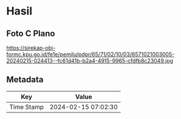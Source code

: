 # Hasil

## Foto C Plano

https://sirekap-obj-formc.kpu.go.id/fe1e/pemilu/pdpr/65/71/02/10/03/6571021003005-20240215-024413--fc61d41b-b2a4-4915-9965-cfdfb8c23049.jpg


## Metadata

| Key        | Value               |
| ---------- | ------------------- |
| Time Stamp | 2024-02-15 07:02:30 |



